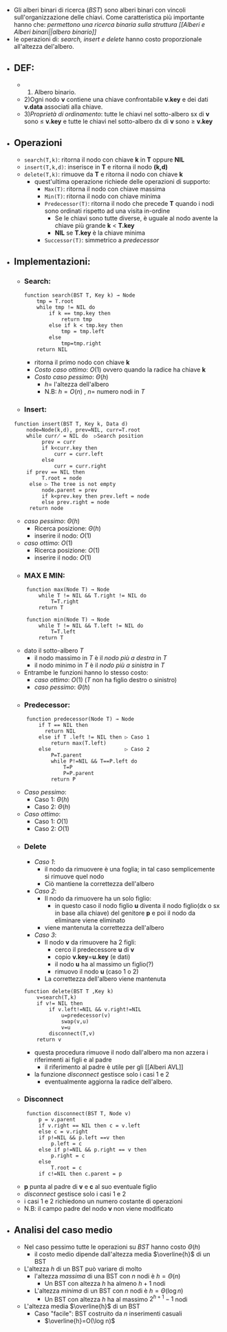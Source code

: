- Gli alberi binari di ricerca (_BST_) sono alberi binari con vincoli sull'organizzazione delle chiavi. Come caratteristica più importante hanno che: _permettono una ricerca binaria sulla struttura [[Alberi e Alberi binari||albero binario]]_ 
- le operazioni di: _search, insert e delete_ hanno costo proporzionale all'altezza del'albero.
- ## DEF:
	- 1) Albero binario.
	- 2)Ogni nodo __v__ contiene una chiave confrontabile __v.key__ e dei dati __v.data__ associati alla chiave.
	- 3)_Proprietà di ordinamento_: tutte le chiavi nel sotto-albero sx di __v__ sono $\leq$ __v.key__ e tutte le chiavi nel sotto-albero dx di __v__ sono $\geq$ __v.key__ 
- ## Operazioni
	- `search(T,k)`: ritorna il nodo con chiave __k__ in __T__ oppure __NIL__
	- `insert(T,k,d)`: inserisce in __T__ e ritorna il nodo __(k,d)__
	-  `delete(T,k)`: rimuove da __T__ e ritorna il nodo con chiave __k__
		- quest'ultima operazione richiede delle operazioni di supporto:
			- `Max(T)`: ritorna il nodo con chiave massima 
			- `Min(T)`: ritorna il nodo con chiave minima 
			- `Predecessor(T)`: ritorna il nodo che precede __T__ quando i nodi sono ordinati rispetto ad una visita in-ordine
				- Se le chiavi sono tutte diverse, è uguale al nodo avente la chiave più grande __k__ < __T.key__
				- __NIL__ se __T.key__ è la chiave minima
			- `Successor(T)`: simmetrico a _predecessor_
- ## Implementazioni:
	- ### Search:
		```
		function search(BST T, Key k) → Node
			tmp = T.root
			while tmp != NIL do
				if k == tmp.key then
					return tmp
				else if k < tmp.key then
					tmp = tmp.left
				else
					tmp=tmp.right
			return NIL
		```
		- ritorna il primo nodo con chiave __k__
		- _Costo caso ottimo_: $O(1)$ ovvero quando la radice ha chiave __k__
		- _Costo caso pessimo_: $\Theta(h)$
			- $h =$ l'altezza dell'albero
			- N.B: $h=O(n)$ , $n=$ numero nodi in $T$ 
	- ### Insert:
	```
	function insert(BST T, Key k, Data d) 
		node=Node(k,d), prev=NIL, curr=T.root
		while curr̸ = NIL do  ▷Search position
			 prev = curr
			 if k<curr.key then
				 curr = curr.left
			 else
				 curr = curr.right
		if prev == NIL then   
			 T.root = node
		 else ▷ The tree is not empty
			 node.parent = prev
			 if k<prev.key then prev.left = node
			 else prev.right = node
		 return node	  
	```
	- _caso pessimo_: $\Theta(h)$
		- Ricerca posizione: $\Theta(h)$
		- inserire il nodo: $O(1)$
	- _caso ottimo_: $O(1)$
		- Ricerca posizione: $O(1)$
		- inserire il nodo: $O(1)$
	- ### MAX E MIN:
	```
		function max(Node T) → Node
			while T != NIL && T.right != NIL do
				T=T.right
			return T
			
		function min(Node T) → Node
			while T != NIL && T.left != NIL do
				T=T.left
			return T
	```
	- dato il sotto-albero $T$
		- il nodo massimo in $T$ è il _nodo più a destra_ in $T$
		- il nodo minimo in $T$ è il _nodo più a sinistra_ in $T$
	- Entrambe le funzioni hanno lo stesso costo:
		- _caso ottimo_: $O(1)$ ($T$ non ha figlio destro o sinistro)
		- _caso pessimo_: $\Theta(h)$ 
	- ### Predecessor:
	```
		function predecessor(Node T) → Node
			if T == NIL then
			  return NIL
			else if T .left != NIL then ▷ Caso 1
				return max(T.left)
			else                        ▷ Caso 2
				P=T.parent
				while P!=NIL && T==P.left do
					T=P
					P=P.parent
				return P
	```
	- _Caso pessimo_:
		- Caso 1: $\Theta(h)$
		- Caso 2: $\Theta(h)$
	- _Caso ottimo_:
		- Caso 1: $O(1)$
		- Caso 2: $O(1)$
	- ### Delete
		- _Caso 1_: 
			- il nodo da rimuovere è una foglia; in tal caso semplicemente si rimuove quel nodo
			- Ciò mantiene la correttezza dell'albero
		- _Caso 2_:
			- Il nodo da rimuovere ha un solo figlio:
				- in questo caso il nodo figlio __u__ diventa il nodo figlio(dx o sx in base alla chiave) del genitore __p__ e poi il nodo da eliminare viene eliminato 
			- viene mantenuta la correttezza dell'albero
		- _Caso 3_:
			- Il nodo __v__ da rimuovere ha 2 figli:
				- cerco il predecessore __u__ di __v__
				- copio __v.key__=__u.key__ (e dati)
				- il nodo __u__ ha al massimo un figlio(?)  
				- rimuovo il nodo __u__ (caso 1 o 2)
			- La correttezza dell'albero viene mantenuta
		```
		function delete(BST T ,Key k)
			v=search(T,k)
			if v!= NIL then
				if v.left!=NIL && v.right!=NIL
					u=predecessor(v)
					swap(v,u)
					v=u
				disconnect(T,v)
			return v 	
		```
		- questa procedura rimuove il nodo dall'albero ma non azzera i riferimenti ai figli e al padre 
			- il riferimento al padre è utile per gli [[Alberi AVL]]
		- la funzione _disconnect_ gestisce solo i casi 1 e 2
			- eventualmente aggiorna la radice dell'albero.
	- ### Disconnect
	```
		function disconnect(BST T, Node v)
			p = v.parent
			if v.right == NIL then c = v.left
			else c = v.right
			if p!=NIL && p.left ==v then 
				p.left = c
			else if p!=NIL && p.right == v then 
				p.right = c
			else
				T.root = c
			if c!=NIL then c.parent = p
	```
	- __p__ punta al padre di __v__ e __c__ al suo eventuale figlio
	- _disconnect_ gestisce solo i casi 1 e 2
	- i casi 1 e 2 richiedono un numero costante di operazioni
	- N.B: il campo padre del nodo __v__ non viene modificato
- ## Analisi del caso medio
	- Nel caso pessimo tutte le operazioni su _BST_ hanno costo $\Theta(h)$
		- il costo medio dipende dall'altezza media $\overline{h}$ di un BST 
	- L'altezza $h$ di un BST può variare di molto
		- l'altezza _massima_ di una BST con $n$ nodi è $h=\Theta(n)$ 
			- Un BST con altezza $h$ ha almeno $h+1$ nodi
		- L'altezza _minima_ di un BST con $n$ nodi è $h=\Theta(\log n)$
			- Un BST con altezza $h$ ha al massimo $2^{h+1}-1$ nodi 
	- L'altezza media $\overline{h}$ di un BST
		- Caso "facile": BST costruito da $n$ inserimenti casuali 
			- $\overline{h}=O(\log n)$